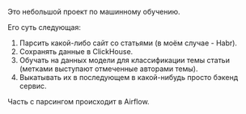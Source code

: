 Это небольшой проект по машинному обучению.

Его суть следующая:
1. Парсить какой-либо сайт со статьями (в моём случае - Habr).
2. Сохранять данные в ClickHouse.
3. Обучать на данных модели для классификации темы статьи (метками выступают отмеченные авторами темы).
4. Выкатывать их в последующем в какой-нибудь просто бэкенд сервис.

Часть с парсингом происходит в Airflow.
